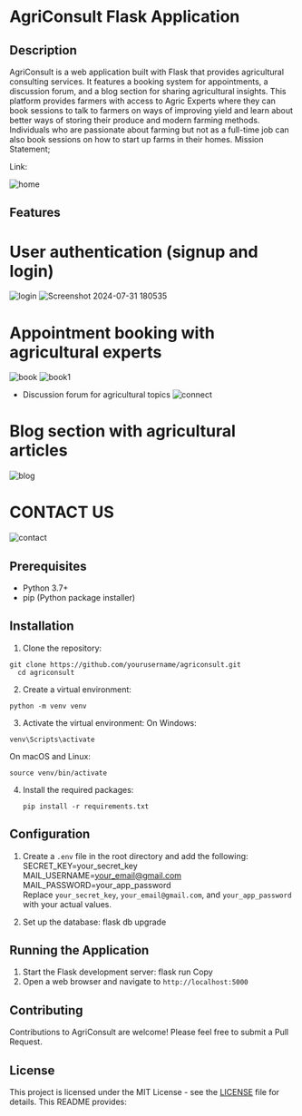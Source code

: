 # AgriConsult Flask Application

## Description
AgriConsult is a web application built with Flask that provides agricultural consulting services. It features a booking system for appointments, a discussion forum, and a blog section for sharing agricultural insights. This platform provides farmers with access to Agric Experts where they can book sessions to talk to farmers on ways of improving yield and learn about better ways of storing their produce and modern farming methods.
Individuals who are passionate about farming but not as a full-time job can also book sessions on how to start up farms in their homes. Mission Statement;

Link: 


![home](https://github.com/user-attachments/assets/a5a49f7d-0e0f-43d3-9bdd-31fbbab02f69)



## Features
 <h1>User authentication (signup and login)</h1>
 
![login](https://github.com/user-attachments/assets/ac72bb94-1561-4c99-94cf-ecb200047f84)
![Screenshot 2024-07-31 180535](https://github.com/user-attachments/assets/249ac999-34aa-43e4-8918-f525773e4e42)

  <h1>Appointment booking with agricultural experts</h1>
  
![book](https://github.com/user-attachments/assets/95688be5-1578-4091-a0c0-d20c9b23a28c)
![book1](https://github.com/user-attachments/assets/76d740a7-e7c9-4fff-87b6-c3e0d362a1da)


- Discussion forum for agricultural topics
![connect](https://github.com/user-attachments/assets/ae8508e5-d0ed-4002-a33a-613303c3ad03)

<h1>Blog section with agricultural articles</h1>

![blog](https://github.com/user-attachments/assets/aa4a7e95-187b-4335-83cc-18ea94c6c2fe)


  <h1>CONTACT US</h1>
  
![contact](https://github.com/user-attachments/assets/338bd5be-3548-414a-9a38-178327e519cf)

## Prerequisites

- Python 3.7+
- pip (Python package installer)

## Installation

1. Clone the repository:
 ```
git clone https://github.com/yourusername/agriconsult.git 
   cd agriconsult
 ```

2. Create a virtual environment: <br>
 ```
 python -m venv venv
 ```

3. Activate the virtual environment:
 On Windows:
  ```
  venv\Scripts\activate
  ```
 On macOS and Linux:
  ```
  source venv/bin/activate
  ```

4. Install the required packages:
   ``` 
   pip install -r requirements.txt
   ```

  
## Configuration

1. Create a `.env` file in the root directory and add the following:<br>
SECRET_KEY=your_secret_key<br>
MAIL_USERNAME=your_email@gmail.com<br>
MAIL_PASSWORD=your_app_password<br>
Replace `your_secret_key`, `your_email@gmail.com`, and `your_app_password` with your actual values.

2. Set up the database:
flask db upgrade

## Running the Application

1. Start the Flask development server:
   flask run
Copy
2. Open a web browser and navigate to `http://localhost:5000`

## Contributing
Contributions to AgriConsult are welcome! Please feel free to submit a Pull Request.

## License
This project is licensed under the MIT License - see the [LICENSE](LICENSE) file for details.
This README provides:






